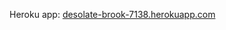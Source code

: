 Heroku app: <a href="http://desolate-brook-7138.herokuapp.com/">desolate-brook-7138.herokuapp.com</a>
